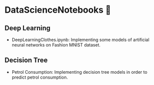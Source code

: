 # DataScienceNotebooks :notebook:

## Deep Learning
* DeepLearningClothes.ipynb: 
  Implementing some models of artificial neural networks on Fashion MNIST dataset.
  
## Decision Tree
* Petrol Consumption: 
  Implementing decision tree models in order to predict petrol consumption.
  
